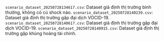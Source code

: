 `scenario_dataset_20250728134617.csv`: Dataset giả định thị trường bình thường, không có cú shock nào.
`scenario_dataset_20250728140239.csv`: Dataset giả định thị trường gặp đại dịch VOCID-19.
`scenario_dataset_20250728140617.csv`: Dataset giả định thị trường gặp đại dịch VOCID-19.
`scenario_dataset_20250728140915.csv`: Dataset giả định thị trường gặp khủng hoảng tài chính.